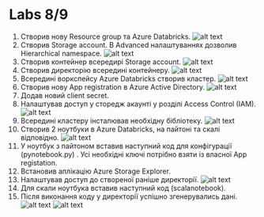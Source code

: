 # Labs 8/9
1. Створив нову Resource group та Azure Databricks.
![alt text](screenshots/1.png "Опис")
2. Створив Storage account. В Advanced налаштуваннях дозволив Hierarchical namespace.
![alt text](screenshots/2.png "Опис")
3. Створив контейнер всередирі Storage account.
![alt text](screenshots/3.png "Опис")
4. Створив директорію всередині контейнеру.
![alt text](screenshots/4.png "Опис")
5. Всередині воркспейсу Azure Databricks створив кластер.
![alt text](screenshots/5.png "Опис")
6. Створив нову App registration в Azure Active Directory.
![alt text](screenshots/6.png "Опис")
7. Додав новий client secret.
8. Налаштував доступ у сторедж акаунті у розділі Access Control (IAM).
![alt text](screenshots/7.png "Опис")
9. Всередині кластеру інсталював необхідну бібліотеку.
![alt text](screenshots/8.png "Опис")
10. Створив 2 ноутбуки в Azure Databricks, на пайтоні та скалі відповідно.
![alt text](screenshots/9.png "Опис")
11. У ноутбук з пайтоном вставив наступний код для конфігурації (pynotebook.py) . Усі необхідні ключі потрібно взяти із власної App registation. 
12. Встановив аплікацію Azure Storage Explorer.
13. Налаштував доступ до створеної раніше директорії.
![alt text](screenshots/10.png "Опис")
14. Для скали ноутбука вставив наступний код (scalanotebook).
15. Після виконання коду у директорії успішно згенерувались дані.
![alt text](screenshots/11.png "Опис")
![alt text](screenshots/12.png "Опис")










